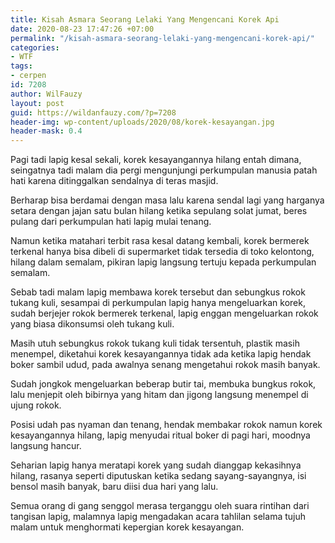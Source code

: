 ```yaml
---
title: Kisah Asmara Seorang Lelaki Yang Mengencani Korek Api
date: 2020-08-23 17:47:26 +07:00
permalink: "/kisah-asmara-seorang-lelaki-yang-mengencani-korek-api/"
categories:
- WTF
tags:
- cerpen
id: 7208
author: WilFauzy
layout: post
guid: https://wildanfauzy.com/?p=7208
header-img: wp-content/uploads/2020/08/korek-kesayangan.jpg
header-mask: 0.4
---
```


Pagi tadi lapig kesal sekali, korek kesayangannya hilang entah dimana, seingatnya tadi malam dia pergi mengunjungi perkumpulan manusia patah hati karena ditinggalkan sendalnya di teras masjid.&nbsp;

Berharap bisa berdamai dengan masa lalu karena sendal lagi yang harganya setara dengan jajan satu bulan hilang ketika sepulang solat jumat, beres pulang dari perkumpulan hati lapig mulai tenang.&nbsp;

Namun ketika matahari terbit rasa kesal datang kembali, korek bermerek terkenal hanya bisa dibeli di supermarket tidak tersedia di toko kelontong, hilang dalam semalam, pikiran lapig langsung tertuju kepada perkumpulan semalam.&nbsp;

Sebab tadi malam lapig membawa korek tersebut dan sebungkus rokok tukang kuli, sesampai di perkumpulan lapig hanya mengeluarkan korek, sudah berjejer rokok bermerek terkenal, lapig enggan mengeluarkan rokok yang biasa dikonsumsi oleh tukang kuli.&nbsp;

Masih utuh sebungkus rokok tukang kuli tidak tersentuh, plastik masih menempel, diketahui korek kesayangannya tidak ada ketika lapig hendak boker sambil udud, pada awalnya senang mengetahui rokok masih banyak.&nbsp;

Sudah jongkok mengeluarkan beberap butir tai, membuka bungkus rokok, lalu menjepit oleh bibirnya yang hitam dan jigong langsung menempel di ujung rokok.&nbsp;

Posisi udah pas nyaman dan tenang, hendak membakar rokok namun korek kesayangannya hilang, lapig menyudai ritual boker di pagi hari, moodnya langsung hancur.&nbsp;

Seharian lapig hanya meratapi korek yang sudah dianggap kekasihnya hilang, rasanya seperti diputuskan ketika sedang sayang-sayangnya, isi bensol masih banyak, baru diisi dua hari yang lalu.&nbsp;

Semua orang di gang senggol merasa terganggu oleh suara rintihan dari tangisan lapig, malamnya lapig mengadakan acara tahlilan selama tujuh malam untuk menghormati kepergian korek kesayangan.&nbsp;